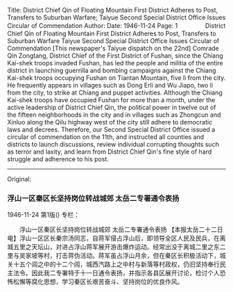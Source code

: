 Title: District Chief Qin of Floating Mountain First District Adheres to Post, Transfers to Suburban Warfare; Taiyue Second Special District Office Issues Circular of Commendation
Author:
Date: 1946-11-24
Page: 1
　　
　　District Chief Qin of Floating Mountain First District Adheres to Post, Transfers to Suburban Warfare
    Taiyue Second Special District Office Issues Circular of Commendation
    [This newspaper's Taiyue dispatch on the 22nd] Comrade Qin Zongtang, District Chief of the First District of Fushan, since the Chiang Kai-shek troops invaded Fushan, has led the people and militia of the entire district in launching guerrilla and bombing campaigns against the Chiang Kai-shek troops occupying Fushan on Tiantan Mountain, five li from the city. He frequently appears in villages such as Dong Erli and Wu Jiapo, two li from the city, to strike at Chiang and puppet activities. Although the Chiang Kai-shek troops have occupied Fushan for more than a month, under the active leadership of District Chief Qin, the political power in twelve out of the fifteen neighborhoods in the city and in villages such as Zhongcun and Xinluo along the Qilu highway west of the city still adhere to democratic laws and decrees. Therefore, our Second Special District Office issued a circular of commendation on the 11th, and instructed all counties and districts to launch discussions, review individual corrupting thoughts such as terror and laxity, and learn from District Chief Qin's fine style of hard struggle and adherence to his post.



<hr /> 

Original: 


### 浮山一区秦区长坚持岗位转战城郊  太岳二专署通令表扬

1946-11-24
第1版()
专栏：

　　浮山一区秦区长坚持岗位转战城郊
    太岳二专署通令表扬
    【本报太岳二十二日电】浮山一区区长秦宗汤同志，自蒋军侵占浮山后，即领导全区人民及民兵，在离城五里之天坛山，对进占浮山蒋军展开游击爆炸运动。经常出没于离城二里之东二里与吴家坡等村，打击蒋伪活动。蒋军虽占浮山月余，但在秦区长积极活动下，城关十五个闾之中的十二个闾，城西汽路上之中村与新落等村政权，仍旧坚持奉行民主法令。因此我二专署特于十一日通令表扬，并指示各县区展开讨论，检讨个人恐怖松懈等腐化思想，学习秦区长艰苦奋斗、坚持岗位的优良作风。
